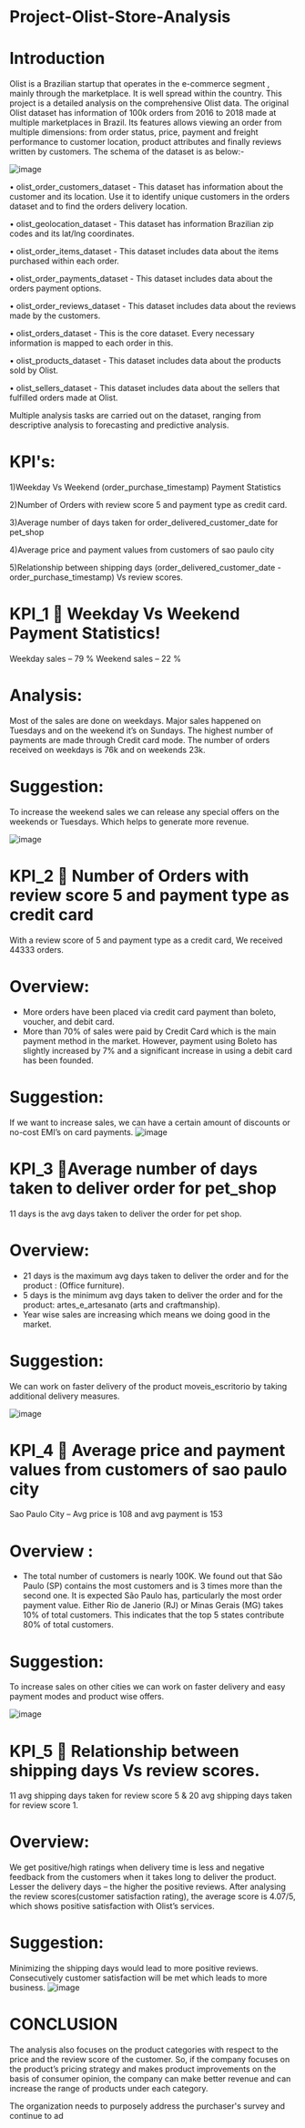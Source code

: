 # Project-Olist-Store-Analysis

# Introduction

Olist is a Brazilian startup that operates in the e-commerce segment , mainly through the marketplace. It is well spread within the country. This project is a detailed analysis on the comprehensive Olist data. The original Olist dataset has information of 100k orders from 2016 to 2018 made at multiple marketplaces in Brazil. Its features allows viewing an order from multiple dimensions: from order status, price, payment and freight performance to customer location, product attributes and finally reviews written by customers. The schema of the dataset is as below:-

![image](https://user-images.githubusercontent.com/103564871/233910024-42caa9b9-6040-4701-9832-a427490afc21.png)

•	olist_order_customers_dataset - This dataset has information about the customer and its location. Use it to identify unique customers in the orders dataset and to find the orders delivery location.

•	olist_geolocation_dataset - This dataset has information Brazilian zip codes and its lat/lng coordinates.

•	olist_order_items_dataset - This dataset includes data about the items purchased within each order.

•	olist_order_payments_dataset - This dataset includes data about the orders payment options.

•	olist_order_reviews_dataset - This dataset includes data about the reviews made by the customers.

•	olist_orders_dataset - This is the core dataset. Every necessary information is mapped to each order in this.

•	olist_products_dataset - This dataset includes data about the products sold by Olist.

•	olist_sellers_dataset - This dataset includes data about the sellers that fulfilled orders made at Olist.

Multiple analysis tasks are carried out on the dataset, ranging from descriptive analysis to forecasting and predictive analysis.

# KPI's:

1)Weekday Vs Weekend (order_purchase_timestamp) Payment Statistics

2)Number of Orders with review score 5 and payment type as credit card.

3)Average number of days taken for order_delivered_customer_date for pet_shop

4)Average price and payment values from customers of sao paulo city

5)Relationship between shipping days (order_delivered_customer_date - order_purchase_timestamp) Vs review scores.

# KPI_1  Weekday Vs Weekend Payment Statistics!

Weekday  sales – 79 %
Weekend sales – 22 %
# Analysis:
Most of the sales are done on weekdays. Major sales happened on Tuesdays and on the weekend it’s on Sundays. 
The highest number of payments are made through Credit card mode. 
The number of orders received on weekdays is 76k and on weekends 23k.
# Suggestion:
To increase the weekend sales we can release any special offers on the weekends or Tuesdays. Which helps to generate more revenue.

![image](https://user-images.githubusercontent.com/103564871/233911608-2bf4fbe7-e074-4624-b8d7-622f55226484.png)

# KPI_2  Number of Orders with review score 5 and payment type as credit card

With a review score of 5 and payment type as a credit card, We received 44333 orders.

# Overview:
- More orders have been placed via credit card payment than boleto, voucher, and debit card.
-  More than 70% of sales were paid by Credit Card which is the main payment method in the market. However, payment using Boleto has slightly increased by 7% and a significant increase in using a debit card has been founded.
# Suggestion:
If we want to increase sales, we can have a certain amount of discounts or no-cost EMI’s on card payments.
![image](https://user-images.githubusercontent.com/103564871/233911765-f25680bc-2dd4-44c9-a0cb-beb6fe23892f.png)

# KPI_3 Average number of days taken to deliver order for pet_shop

11 days is the avg days taken to deliver the order for pet shop.

# Overview:
- 21 days is the maximum avg days taken to deliver the order and for the product : (Office furniture).
- 5 days is the minimum avg days taken to deliver the order and for the product: artes_e_artesanato (arts and craftmanship).
- Year wise sales are increasing which means we doing good in the market.

# Suggestion:
We can work on faster delivery of the product moveis_escritorio by taking additional delivery measures.

![image](https://user-images.githubusercontent.com/103564871/233911969-1ed873ce-423d-41e5-a985-9a44f3f6feef.png)


# KPI_4  Average price and payment values from customers of sao paulo city

Sao Paulo City – Avg price is 108 and avg payment is 153
# Overview :
- The total number of customers is nearly 100K. We found out that São Paulo (SP) contains the most customers and is 3 times more than the second one. It is expected São Paulo has, particularly the most order payment value. Either Rio de Janerio (RJ) or Minas Gerais (MG) takes 10% of total customers. This indicates that the top 5 states contribute 80% of total customers.
# Suggestion:
To increase sales on other cities we can work on faster delivery and easy payment modes and product wise offers.

![image](https://user-images.githubusercontent.com/103564871/233912137-bdc4a3ff-77af-4458-bb76-5f6410390549.png)

# KPI_5  Relationship between shipping days Vs review scores.

11 avg shipping days taken for review score 5 & 20 avg shipping days taken for review score 1.
# Overview:
We get positive/high ratings when delivery time is less and negative feedback from the customers when it takes long to deliver the product.
Lesser the delivery days – the higher the positive reviews.
After analysing the review scores(customer satisfaction rating), the average score is 4.07/5, which shows positive satisfaction with Olist’s services.
# Suggestion:
Minimizing the shipping days would lead to more positive reviews. Consecutively customer satisfaction will be met which leads to more business.
![image](https://user-images.githubusercontent.com/103564871/233912371-40247d5f-6a75-43b1-9051-98ea5cc9c567.png)

# CONCLUSION

The analysis also focuses on the product categories with respect to the price and the review score of the customer. So, if the company focuses on the product’s pricing strategy and makes product improvements on the basis of consumer opinion, the company can make better revenue and can increase the range of products under each category. 

The organization needs to purposely address the purchaser's survey and continue to ad
